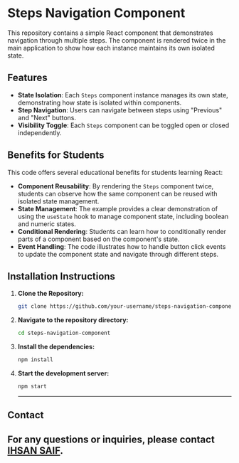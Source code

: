 # Steps Navigation Component

This repository contains a simple React component that demonstrates navigation through multiple steps. The component is rendered twice in the main application to show how each instance maintains its own isolated state.

## Features

- **State Isolation**: Each `Steps` component instance manages its own state, demonstrating how state is isolated within components.
- **Step Navigation**: Users can navigate between steps using "Previous" and "Next" buttons.
- **Visibility Toggle**: Each `Steps` component can be toggled open or closed independently.

## Benefits for Students

This code offers several educational benefits for students learning React:
- **Component Reusability**: By rendering the `Steps` component twice, students can observe how the same component can be reused with isolated state management.
- **State Management**: The example provides a clear demonstration of using the `useState` hook to manage component state, including boolean and numeric states.
- **Conditional Rendering**: Students can learn how to conditionally render parts of a component based on the component's state.
- **Event Handling**: The code illustrates how to handle button click events to update the component state and navigate through different steps.

## **Installation Instructions**
1. **Clone the Repository:**
   ```bash
   git clone https://github.com/your-username/steps-navigation-component.git
   ```
2. **Navigate to the repository directory:**
   ```bash
   cd steps-navigation-component
   ```
3. **Install the dependencies:**
   ```bash
   npm install
   ```
4. **Start the development server:**
   ```bash
   npm start
   ```
   ---
## Contact 
For any questions or inquiries, please contact [IHSAN SAIF](mailto:ihsansaifedwardion@gmail.com). 
--- 
